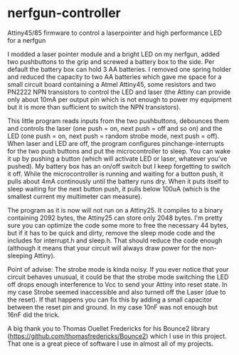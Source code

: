 # nerfgun-controller
Attiny45/85 firmware to control a laserpointer and high performance LED for a nerfgun

I modded a laser pointer module and a bright LED on my nerfgun, added two pushbuttons to the grip and screwed a battery box to the side. Per default the battery box can hold 3 AA batteries. I removed one spring holder and reduced the capacity to two AA batteries which gave me space for a small circuit board containing a Atmel Attiny45, some resistors and two PN2222 NPN transistors to control the LED and laser (the Attiny can provide only about 10mA per output pin which is not enough to power my equipment but it is more than sufficient to switch the NPN transistors).

This little program reads inputs from the two pushbuttons, debounces them and controls the laser (one push = on, next push = off and so on) and the LED (one push = on, next push = random strobe mode, next push = off). When laser and LED are off, the program configures pinchange-interrupts for the two push buttons and put the microcontroller to sleep. You can wake it up by pushing a button (which will activate LED or laser, whatever you've pushed). My battery box has an on/off switch but I keep forgetting to switch it off. While the microcontroller is running and waiting for a button push, it pulls about 4mA continously until the battery runs dry. When it puts itself to sleep waiting for the next button push, it pulls below 100uA (which is the smallest current my multimeter can measure).

The program as it is now will not run on a Attiny25. It compiles to a binary containing 2092 bytes, the Attiny25 can store only 2048 bytes. I'm pretty sure you can optimize the code some more to free the necessary 44 bytes, but if it has to be quick and dirty, remove the sleep mode code and the includes for interrupt.h and sleep.h. That should reduce the code enough (although it means that your circuit will always draw power for the non-sleeping Attiny).

Point of advise: The strobe mode is kinda noisy. If you ever notice that your circuit behaves unusual, it could be that the strobe mode switching the LED off drops enough interference to Vcc to send your Attiny into reset state. In my case Strobe seemed inaccessible and also turned off the Laser (due to the reset). If that happens you can fix this by adding a small capacitor between the reset pin and ground. In my case 10nF was not enough but 16nF did the trick.

A big thank you to Thomas Ouellet Fredericks for his Bounce2 library (https://github.com/thomasfredericks/Bounce2) which I use in this project. That one is a great piece of software I use in almost all of my projects.
